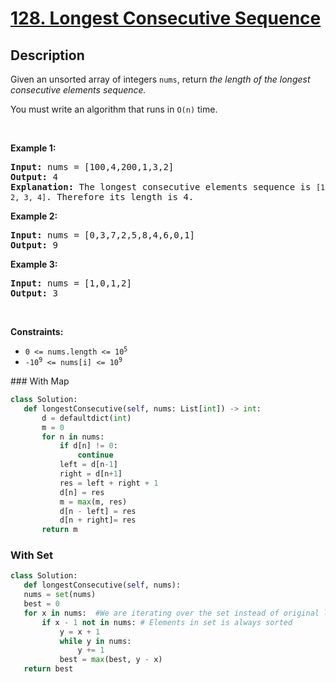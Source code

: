 # [128. Longest Consecutive Sequence](https://leetcode.com/problems/longest-consecutive-sequence)


## Description

<!-- description:start -->

<p>Given an unsorted array of integers <code>nums</code>, return <em>the length of the longest consecutive elements sequence.</em></p>

<p>You must write an algorithm that runs in&nbsp;<code>O(n)</code>&nbsp;time.</p>

<p>&nbsp;</p>
<p><strong class="example">Example 1:</strong></p>

<pre>
<strong>Input:</strong> nums = [100,4,200,1,3,2]
<strong>Output:</strong> 4
<strong>Explanation:</strong> The longest consecutive elements sequence is <code>[1, 2, 3, 4]</code>. Therefore its length is 4.
</pre>

<p><strong class="example">Example 2:</strong></p>

<pre>
<strong>Input:</strong> nums = [0,3,7,2,5,8,4,6,0,1]
<strong>Output:</strong> 9
</pre>

<p><strong class="example">Example 3:</strong></p>

<pre>
<strong>Input:</strong> nums = [1,0,1,2]
<strong>Output:</strong> 3
</pre>

<p>&nbsp;</p>
<p><strong>Constraints:</strong></p>

<ul>
	<li><code>0 &lt;= nums.length &lt;= 10<sup>5</sup></code></li>
	<li><code>-10<sup>9</sup> &lt;= nums[i] &lt;= 10<sup>9</sup></code></li>
</ul>
### With Map

```python
class Solution:
   def longestConsecutive(self, nums: List[int]) -> int:
       d = defaultdict(int)
       m = 0
       for n in nums:
           if d[n] != 0:
               continue
           left = d[n-1]
           right = d[n+1]
           res = left + right + 1
           d[n] = res
           m = max(m, res)
           d[n - left] = res
           d[n + right]= res
       return m
```
### With Set
``` python     
class Solution:
   def longestConsecutive(self, nums):
   nums = set(nums)
   best = 0
   for x in nums:  #We are iterating over the set instead of original list
       if x - 1 not in nums: # Elements in set is always sorted
           y = x + 1
           while y in nums:
               y += 1
           best = max(best, y - x)
   return best 
```
